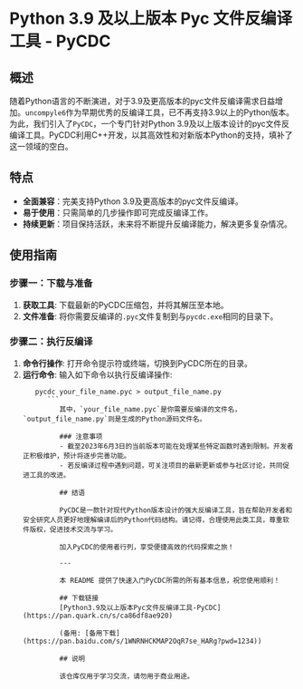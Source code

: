 # Python 3.9 及以上版本 Pyc 文件反编译工具 - PyCDC

## 概述

随着Python语言的不断演进，对于3.9及更高版本的pyc文件反编译需求日益增加。`uncompyle6`作为早期优秀的反编译工具，已不再支持3.9以上的Python版本。为此，我们引入了`PyCDC`，一个专门针对Python 3.9及以上版本设计的pyc文件反编译工具。PyCDC利用C++开发，以其高效性和对新版本Python的支持，填补了这一领域的空白。

## 特点

- **全面兼容**：完美支持Python 3.9及更高版本的pyc文件反编译。
- **易于使用**：只需简单的几步操作即可完成反编译工作。
- **持续更新**：项目保持活跃，未来将不断提升反编译能力，解决更多复杂情况。

## 使用指南

### 步骤一：下载与准备
1. **获取工具**: 下载最新的PyCDC压缩包，并将其解压至本地。
2. **文件准备**: 将你需要反编译的`.pyc`文件复制到与`pycdc.exe`相同的目录下。

### 步骤二：执行反编译
1. **命令行操作**: 打开命令提示符或终端，切换到PyCDC所在的目录。
2. **运行命令**: 输入如下命令以执行反编译操作:
   ```
      pycdc your_file_name.pyc > output_file_name.py
         ```
            其中，`your_file_name.pyc`是你需要反编译的文件名，`output_file_name.py`则是生成的Python源码文件名。

            ### 注意事项
            - 截至2023年6月3日的当前版本可能在处理某些特定函数时遇到限制。开发者正积极维护，预计将逐步完善功能。
            - 若反编译过程中遇到问题，可关注项目的最新更新或参与社区讨论，共同促进工具的改进。

            ## 结语

            PyCDC是一款针对现代Python版本设计的强大反编译工具，旨在帮助开发者和安全研究人员更好地理解编译后的Python代码结构。请记得，合理使用此类工具，尊重软件版权，促进技术交流与学习。

            加入PyCDC的使用者行列，享受便捷高效的代码探索之旅！

            ---

            本 README 提供了快速入门PyCDC所需的所有基本信息，祝您使用顺利！

            ## 下载链接
            [Python3.9及以上版本Pyc文件反编译工具-PyCDC](https://pan.quark.cn/s/ca86df8ae920) 

            (备用: [备用下载](https://pan.baidu.com/s/1WNRNHCKMAP2OqR7se_HARg?pwd=1234))

            ## 说明

            该仓库仅用于学习交流，请勿用于商业用途。
